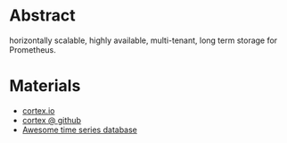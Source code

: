 # Abstract

horizontally scalable, highly available, multi-tenant, long term storage for Prometheus.

# Materials

* [cortex.io](https://cortexmetrics.io/docs/architecture/)
* [cortex @ github](https://github.com/cortexproject/cortex)
* [Awesome time series database](https://xephonhq.github.io/awesome-time-series-database/)

